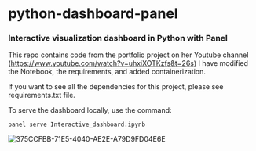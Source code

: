 # python-dashboard-panel
### Interactive visualization dashboard in Python with Panel

This repo contains code from the portfolio project on her Youtube channel (https://www.youtube.com/watch?v=uhxiXOTKzfs&t=26s)
I have modified the Notebook, the requirements, and added containerization.

If you want to see all the dependencies for this project, please see requirements.txt file.

To serve the dashboard locally, use the command:
```
panel serve Interactive_dashboard.ipynb
```

![375CCFBB-71E5-4040-AE2E-A79D9FD04E6E](https://user-images.githubusercontent.com/22730220/157565990-3e36c238-5bda-43d7-8bab-56c9c1984ddb.jpeg)

